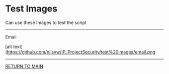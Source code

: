 # Test Images

Can use these Images to test the script

-----
Email

[alt text](https://github.com/nilsvw/IP_ProjectSecurity/test%20images/email.png

-----



[RETURN TO MAIN](../README.md)


